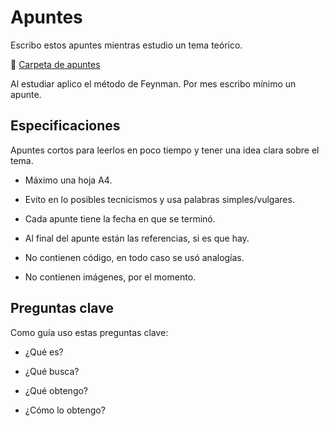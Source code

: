 # Apuntes

Escribo estos apuntes mientras estudio un tema teórico. 

:pushpin: [Carpeta de apuntes](https://github.com/CiroMirkin/Apuntes/tree/main/apuntes)

Al estudiar aplico el método de Feynman. Por mes escribo mínimo un apunte.

## Especificaciones  

Apuntes cortos para leerlos en poco tiempo y tener una idea clara sobre el tema.

* Máximo una hoja A4.

* Evito en lo posibles tecnicismos y usa palabras simples/vulgares.

* Cada apunte tiene la fecha en que se terminó.

* Al final del apunte están las referencias, si es que hay.

* No contienen código, en todo caso se usó analogías.

* No contienen imágenes, por el momento.

## Preguntas clave

Como guía uso estas preguntas clave:

* ¿Qué es?

* ¿Qué busca?

* ¿Qué obtengo?

* ¿Cómo lo obtengo?
